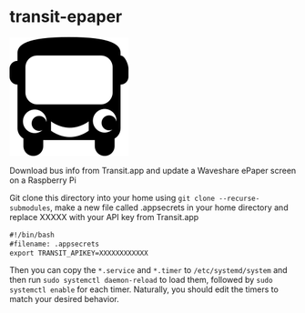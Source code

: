 # transit-epaper

![](https://github.com/tlnagy/transit-epaper/blob/7e2acfa8cc73d3a32db842099b64e3836a88e5ce/bus.png)

Download bus info from Transit.app and update a Waveshare ePaper screen on a Raspberry Pi

Git clone this directory into your home using `git clone --recurse-submodules`, make a new file called .appsecrets in your home directory and replace XXXXX with your API key from Transit.app

```
#!/bin/bash
#filename: .appsecrets
export TRANSIT_APIKEY=XXXXXXXXXXXX
```
Then you can copy the `*.service` and `*.timer` to `/etc/systemd/system` and then run `sudo systemctl daemon-reload` to load them, followed by `sudo systemctl enable` for each timer. Naturally, you should edit the timers to match your desired behavior.

